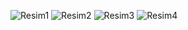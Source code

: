 ![Resim1](https://github.com/OyaOzcan/musicapp/assets/141520129/0e377e6a-9267-488d-930a-67d20891b6e6)
![Resim2](https://github.com/OyaOzcan/musicapp/assets/141520129/b06f66e8-1746-4172-889d-701c600cd868)
![Resim3](https://github.com/OyaOzcan/musicapp/assets/141520129/df08cdeb-3862-47a9-bc6a-26423f63e4cf)
![Resim4](https://github.com/OyaOzcan/musicapp/assets/141520129/8b459b14-de59-4f5b-a8ab-a17093038a1c)
